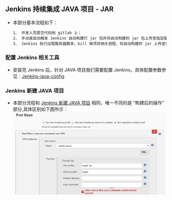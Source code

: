 ## Jenkins 持续集成 JAVA 项目 - JAR

- 本部分基本流程如下：

  ```bash
  1、 开发人员提交代码到 gitlab 上；
  2、 手动或自动触发 Jenkins 自动构建打 jar 包并将自动构建的 jar 包上传至指定服务器的指定目录下；
  3、 Jenkins 执行远程服务器脚本，kill 掉项目相关进程，将自动构建的 jar 上传至项目指定目录下，然后用新的 jar 启动进程
  ```

### 配置 Jenkins 相关工具

- 安装完 Jenkins 后，针对 JAVA 项目我们需要配置 Jenkins，具体配置参数参见：[Jenkins-java-config](../Jenkins/jenkins-java-config.md)

### Jenkins 新建 JAVA 项目
- 本部分流程和 [ Jenkins 新建 JAVA 项目](ci-java-war-project-config.md) 相同，唯一不同的是 “构建后的操作” 部分,具体区别如下图所示：
![jenkins-jar-a](../images/jenkins-jar-a.png "jenkins-jar-构建后操作")
